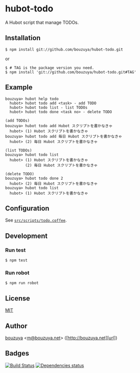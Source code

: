 # hubot-todo

A Hubot script that manage TODOs.

## Installation

    $ npm install git://github.com/bouzuya/hubot-todo.git

or

    $ # TAG is the package version you need.
    $ npm install 'git://github.com/bouzuya/hubot-todo.git#TAG'

## Example

    bouzuya> hubot help todo
      hubot> hubot todo add <task> - add TODO
      hubot> hubot todo list - list TODOs
      hubot> hubot todo done <task no> - delete TODO

    (add TODOs)
    bouzuya> hubot todo add Hubot スクリプトを書かなきゃ
      hubot> (1) Hubot スクリプトを書かなきゃ
    bouzuya> hubot todo add 毎日 Hubot スクリプトを書かなきゃ
      hubot> (2) 毎日 Hubot スクリプトを書かなきゃ

    (list TODOs)
    bouzuya> hubot todo list
      hubot> (1) Hubot スクリプトを書かなきゃ
             (2) 毎日 Hubot スクリプトを書かなきゃ

    (delete TODO)
    bouzuya> hubot todo done 2
      hubot> (2) 毎日 Hubot スクリプトを書かなきゃ
    bouzuya> hubot todo list
      hubot> (1) Hubot スクリプトを書かなきゃ

## Configuration

See [`src/scripts/todo.coffee`](src/scripts/todo.coffee).

## Development

### Run test

    $ npm test

### Run robot

    $ npm run robot

## License

[MIT](LICENSE)

## Author

[bouzuya][user] &lt;[m@bouzuya.net][mail]&gt; ([http://bouzuya.net][url])

## Badges

[![Build Status][travis-badge]][travis]
[![Dependencies status][david-dm-badge]][david-dm]

[travis]: https://travis-ci.org/bouzuya/hubot-todo
[travis-badge]: https://travis-ci.org/bouzuya/hubot-todo.svg?branch=master
[david-dm]: https://david-dm.org/bouzuya/hubot-todo
[david-dm-badge]: https://david-dm.org/bouzuya/hubot-todo.png
[user]: https://github.com/bouzuya
[mail]: mailto:m@bouzuya.net
[url]: http://bouzuya.net

